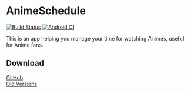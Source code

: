# AnimeSchedule
[![Build Status](https://travis-ci.com/lxfly2000/AnimeSchedule.svg?branch=master)](https://travis-ci.com/lxfly2000/AnimeSchedule)
[![Android CI](https://github.com/lxfly2000/AnimeSchedule/actions/workflows/android.yml/badge.svg)](https://github.com/lxfly2000/AnimeSchedule/actions/workflows/android.yml)

This is an app helping you manage your time for watching Animes, useful for Anime fans.

## Download
[GitHub](https://github.com/lxfly2000/AnimeSchedule/releases)  
[Old Versions](https://pan.baidu.com/s/1lV_6a4OVBDGzHV59WY5Uug)
